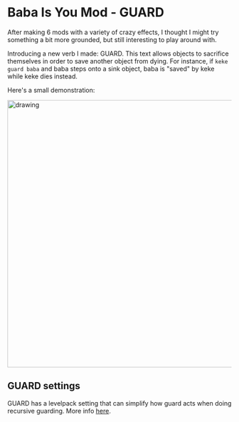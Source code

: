 # Baba Is You Mod - GUARD

After making 6 mods with a variety of crazy effects, I thought I might try something a bit more grounded, but still interesting to play around with.

Introducing a new verb I made: GUARD. This text allows objects to sacrifice themselves in order to save another object from dying. For instance, if `keke guard baba` and baba steps onto a sink object, baba is "saved" by keke while keke dies instead.

Here's a small demonstration:

<img src="gifs/guard_demo.gif" alt="drawing" width="600"/>

## GUARD settings
GUARD has a levelpack setting that can simplify how guard acts when doing recursive guarding. More info [here](modpack_settings.md).